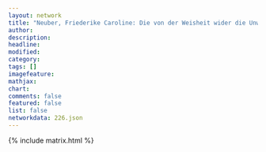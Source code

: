 ```yaml
---
layout: network
title: "Neuber, Friederike Caroline: Die von der Weisheit wider die Unwissenheit beschützte Schauspielkunst (1736)"
author:
description:
headline:
modified:
category:
tags: []
imagefeature: 
mathjax: 
chart: 
comments: false
featured: false
list: false
networkdata: 226.json
---
```

{% include matrix.html %}
